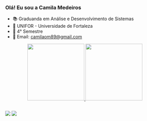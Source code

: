 ### Olá! Eu sou a Camila Medeiros

- 📚 Graduanda em Análise e Desenvolvimento de Sistemas
- 🏫 UNIFOR - Universidade de Fortaleza
- 📆 4° Semestre
- 📧 Email: camilaom89@gmail.com

<div align="center">
  <a href="https://github.com/PedroLMaia">
  <img height="180em" src="https://github-readme-stats.vercel.app/api?username=milaink&show_icons=true&theme=nightowl &include_all_commits=true&count_private=true"/>
  <img height="180em" src="https://github-readme-stats.vercel.app/api/top-langs/?username=milaink&layout=compact&langs_count=7&theme=nightowl"/>
</div>
   
 ##
  
<div>
  <a href="https://www.linkedin.com/in/milaink/" target="_blank"><img src="https://img.shields.io/badge/-LinkedIn-%230077B5?style=for-the-badge&logo=linkedin&logoColor=white" target="_blank"></a> 
<a href="https://www.instagram.com/milaink/" target="_blank"><img src="https://img.shields.io/badge/Instagram-E4405F?style=for-the-badge&logo=instagram&logoColor=white" target="_blank"></a> 
</div>

